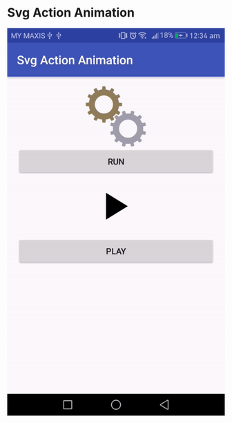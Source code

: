 # Svg Action Animation

![ScreenShot](https://github.com/cheekiat/SvgActionAnimation/blob/master/screenshort.gif)

